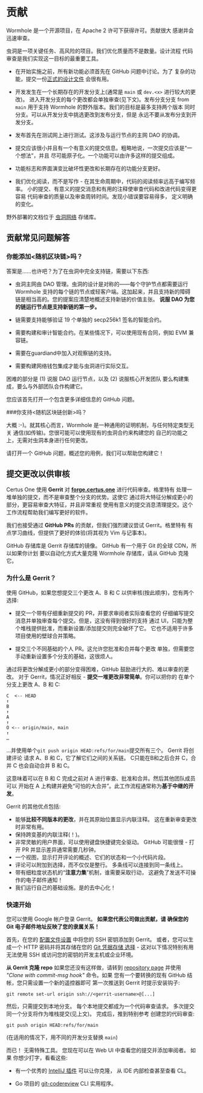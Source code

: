# 贡献

Wormhole 是一个开源项目，在 Apache 2 许可下获得许可。贡献很大
感谢并会迅速审查。

虫洞是一项关键任务、高风险的项目。我们优化质量而不是数量。设计流程
代码审查是我们实现这一目标的最重要工具。

- 在开始实施之前，所有新功能必须首先在 GitHub 问题中讨论。为了
  复杂的功能，提交一份[正式的设计文件](design/template.md) 会很有用。

- 开发发生在一个长期存在的开发分支上(通常是 `main` 或 `dev.<x>` 进行较大的更改)。
  进入开发分支的每个更改都会单独审查(见下文)。发布分支分支
  from `main` 用于支持 Wormhole 的野外版本。我们的目标是最多支持两个版本
  同时分支。可以从开发分支中挑选更改到发布分支，但是
  永远不要从发布分支到开发分支。
  
- 发布首先在测试网上进行测试。这涉及与运行节点的主网 DAO 的协调。

- 提交应该很小并且有一个有意义的提交信息。粗略地说，一次提交应该是“一个想法”，并且
  尽可能原子化。一个功能可以由许多这样的提交组成。
  
- 功能标志和界面演变比破坏性更改和长期存在的功能分支更好。
  
- 我们优化阅读，而不是写作 - 在其生命周期中，代码的阅读频率远高于编写频率。
  小的提交、有意义的提交消息和有用的注释使审查代码和改进代码变得更容易
  代码审查的质量以及审查周转时间。发现小错误要容易得多，
  定义明确的变化。

野外部署的文档位于
[虫洞网络](https://github.com/certusone/wormhole-networks) 存储库。

## 贡献常见问题解答

### 你能添加\<随机区块链\>吗？

答案是……也许吧？为了在虫洞中完全支持链，需要以下东西:

- 虫洞主网由 DAO 管理。虫洞的设计是对称的——每个守护节点都需要运行
  Wormhole 支持的每个链的节点或轻客户端。这加起来，并且支持新的障碍
  链是相当高的。您的提案应清楚地概述支持新链的价值主张。
  **说服 DAO 为您的链运行节点是支持新链的第一步。**
  
- 链需要支持能够验证 19 个单独的 secp256k1 签名的智能合约。

- 需要构建和审计智能合约。在某些情况下，可以使用现有合同，例如
  EVM 兼容链。
  
- 需要在guardiand中加入对观察链的支持。

- 需要构建网络钱包集成才能与虫洞进行实际交互。

困难的部分是 (1) 说服 DAO 运行节点，以及 (2) 说服核心开发团队
要么构建集成，要么与外部团队合作构建它。

您应该首先打开一个包含更多详细信息的 GitHub 问题。

<!--
TODO:如何联系 DAO？今天的大部分交流发生在一个 Telegram 群组中，我们应该移动这个
更适合公众查询的地方(话语论坛？)
-->

###你支持\<随机区块链创新\>吗？

大概 :-)。就其核心而言，Wormhole 是一种通用的证明机制，与任何特定类型无关
通信(如传输)。您很可能可以使用现有的虫洞合约来构建您的
自己的功能之上，无需对虫洞本身进行任何更改。

请打开一个 GitHub 问题，概述您的用例，我们可以帮助您构建它！

## 提交更改以供审核

Certus One 使用 **Gerrit** 对 [**forge.certus.one**](https://forge.certus.one) 进行代码审查。格里特有
处理一堆单独的提交，而不是审查整个分支的优势。这使它
通过将大特征分解成更小的部分，更容易审查大特征，并且非常重视
使用有意义的提交消息清理提交。这个工作流程帮助我们编写更好的软件。

我们也接受通过 **GitHub PRs** 的贡献，但我们强烈建议尝试 Gerrit。格里特有
有点学习曲线，但提供了更好的体验(将其视为 Vim 与记事本)。

GitHub 存储库是 Gerrit 存储库的镜像。 GitHub 有一个用于 Git 的全球 CDN，所以如果你计划
要以自动化方式大量克隆 Wormhole 存储库，请从 GitHub 克隆它。

### 为什么是 Gerrit？

使用 GitHub，如果您想提交三个更改 A、B 和 C 以供审核(按此顺序)，您有两个
选择:

- 提交一个带有仔细重新提交的 PR，并要求审阅者实际查看您的
  仔细编写提交消息并单独审查每个提交。但是，这没有得到很好的支持
  通过 UI，只能为整个堆栈提供批准，而重新设置/添加提交则完全破坏了它。
  它也不适用于许多项目使用的壁球合并策略。
  
- 提交三个不同基础的个人 PR。这允许您批准和合并每个更改
  单独，但需要您手动重新设置多个分支的基础，这很烦人。

通过将更改分解成更小的部分变得困难，GitHub 鼓励进行大的、难以审查的更改。
对于 Gerrit，情况正好相反 - **提交一堆更改非常简单**。你可以把你的
在单个分支上更改 A、B 和 C:

    C  <-- HEAD
    ↑
    B
    ↑
    A
    ↑
    O <-- origin/main, main
    ↑
    …

...并使用单个`git push origin HEAD:refs/for/main`提交所有三个。 Gerrit 将创建评论
请求 A、B 和 C，它了解它们之间的关系链。 C只能在B和之后合并
C，合并 C 也会自动合并 B 和 C。

这意味着可以在 B 和 C 完成之前对 A 进行审查、批准和合并。然后其他团队成员可以
开始在 A 上构建并避免“可怕的大合并”。此工作流程通常称为**基于中继的开发**。

Gerrit 的其他优点包括:

- 能够**比较不同版本的更改**，并在其原始位置显示内联注释。
  这在重新审查更改时非常有用。
- 保持跨变基的内联注释(！)。
- 非常灵敏的用户界面，可以使用键盘快捷键完全驱动。
  GitHub 可能很慢 - 打开 PR 并显示差异通常需要几秒钟。
- 一个视图，显示打开评论的概述、它们的状态和一个小代码片段。
- 评论可以附加到选择，而不仅仅是整行。
  多条线可以连接到同一条线上。
- 带有细粒度状态机的“**注意力集**”机制，谁需要采取行动，
  这避免了发送不可操作的电子邮件通知！
- 我们运行自己的基础设施。是的去中心化！

### 快速开始

您可以使用 Google 帐户登录 Gerrit。 **如果您代表公司做出贡献，请
确保您的 Git 电子邮件地址反映了您的隶属关系！**

首先，在您的 [配置文件设置](https://forge.certus.one/settings/#SSHKeys) 中将您的 SSH 密钥添加到 Gerrit。
或者，您可以生成一个 HTTP 密码并将其存储在您的 [Git 凭据存储
选择](https://git-scm.com/book/en/v2/Git-Tools-Credential-Storage) - 这对以下情况特别有用
无法使用 SSH 或访问您的密钥的开发主机或企业环境。

**从 Gerrit 克隆 repo** 如果您还没有这样做，请转到 [repository
page](https://forge.certus.one/admin/repos/wormhole) 并使用 *"Clone with commit-msg hook"* 命令。如果
您有一个要转换的现有 GitHub 结帐，您只需设置一个新的遥控器即可
第一次推送到 Gerrit 时提示安装钩子:

    git remote set-url origin ssh://<gerrit-username>@[...]

然后，只需提交到本地分支。 每个本地提交都成为一个代码审查请求。 多次提交
同一个分支将作为堆栈提交(见上文)。 完成后，推到特别参考
创建您的代码审查:

    git push origin HEAD:refs/for/main

(在适用的情况下，用不同的开发分支替换 `main`)

而已！ 无需特殊工具。 您现在可以在 Web UI 中查看您的提交并添加审阅者。 如果
你想少打字，看看这些:

- 有一个优秀的 [IntelliJ 插件](https://plugins.jetbrains.com/plugin/7272-gerrit) 可以让你克隆，
   从 IDE 内部检查甚至查看 CL。

- Go 项目的 [git-codereview](https://pkg.go.dev/golang.org/x/review/git-codereview) CLI 实用程序。